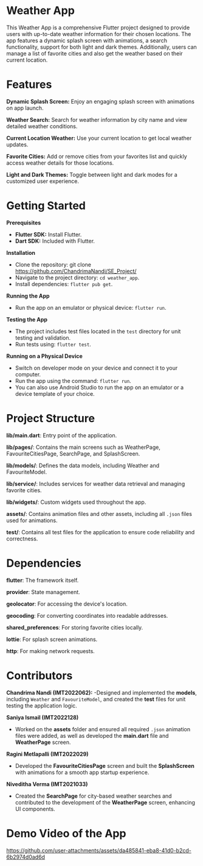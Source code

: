 
# Weather App

This Weather App is a comprehensive Flutter project designed to provide users with up-to-date weather information for their chosen locations. The app features a dynamic splash screen with animations, a search functionality, support for both light and dark themes. Additionally, users can manage a list of favorite cities and also get the weather based on their current location.

# Features

**Dynamic Splash Screen:** Enjoy an engaging splash screen with animations on app launch.

**Weather Search:** Search for weather information by city name and view detailed weather conditions.

**Current Location Weather:** Use your current location to get local weather updates.

**Favorite Cities:** Add or remove cities from your favorites list and quickly access weather details for those locations.

**Light and Dark Themes:** Toggle between light and dark modes for a customized user experience.

# Getting Started

**Prerequisites**
  
- **Flutter SDK:** Install Flutter.
- **Dart SDK:** Included with Flutter.

**Installation**
  
- Clone the repository: git clone https://github.com/ChandrimaNandi/SE_Project/
- Navigate to the project directory: `cd weather_app`.
- Install dependencies: `flutter pub get`.

**Running the App**
- Run the app on an emulator or physical device: `flutter run`.

**Testing the App**
- The project includes test files located in the `test` directory for unit testing and validation.
- Run tests using: `flutter test`.

**Running on a Physical Device**
- Switch on developer mode on your device and connect it to your computer.
- Run the app using the command: `flutter run`.
- You can also use Android Studio to run the app on an emulator or a device template of your choice.

# Project Structure

**lib/main.dart**: Entry point of the application.

**lib/pages/**: Contains the main screens such as WeatherPage, FavouriteCitiesPage, SearchPage, and SplashScreen.

**lib/models/**: Defines the data models, including Weather and FavouriteModel.

**lib/service/**: Includes services for weather data retrieval and managing favorite cities.

**lib/widgets/**: Custom widgets used throughout the app.

**assets/**: Contains animation files and other assets, including all `.json` files used for animations.

**test/**: Contains all test files for the application to ensure code reliability and correctness.

# Dependencies

**flutter**: The framework itself.

**provider**: State management.

**geolocator**: For accessing the device's location.

**geocoding**: For converting coordinates into readable addresses.

**shared_preferences**: For storing favorite cities locally.

**lottie**: For splash screen animations.

**http**: For making network requests.

# Contributors

**Chandrima Nandi (IMT2022062):**
-Designed and implemented the **models**, including `Weather` and `FavouriteModel`, and created the **test** files for unit testing the application logic. 

**Saniya Ismail (IMT2022128)**
- Worked on the **assets** folder and ensured all required `.json` animation files were added, as well as developed the **main.dart** file and **WeatherPage** screen.

**Ragini Metlapalli (IMT2022029)**
- Developed the **FavouriteCitiesPage** screen and built the **SplashScreen** with animations for a smooth app startup experience.

**Niveditha Verma (IMT2021033)**
- Created the **SearchPage** for city-based weather searches and contributed to the development of the **WeatherPage** screen, enhancing UI components.


# Demo Video of the App


https://github.com/user-attachments/assets/da485841-eba8-41d0-b2cd-6b2974d0ad6d




